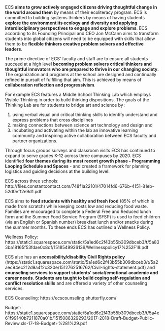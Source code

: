 <p><span style=font-weight: 400;>ECS </span><strong>aims to grow actively engaged citizens driving thoughtful change in the world around them</strong><span style=font-weight: 400;> by means of their ecoliteracy program. ECS is committed to building systems thinkers by means of having students </span><strong>explore the environment its ecology and diversity and applying interdisciplinary perspectives to engage and explore problems</strong><span style=font-weight: 400;>. ECS according to its Founding Principal and CEO Jon McCann aims to transform students into global citizens will need to be equipped with skills that allow them to be </span><strong>flexible thinkers creative problem solvers and effective leaders</strong><span style=font-weight: 400;>.</span></p>

<p><span style=font-weight: 400;>The prime directive of ECS' faculty and staff are to ensure all students succeed at a high level </span><strong>becoming problem solvers critical thinkers and thoughtful innovators who are prepared to thrive in our changing society</strong><span style=font-weight: 400;>. The organization and programs at the school are designed and continually refined in pursuit of fulfilling that aim. This is achieved by means of </span><strong>collaboration reflection and progressivism</strong><span style=font-weight: 400;>.</span></p>

<p><span style=font-weight: 400;>For example ECS features a Middle School Thinking Lab which employs Visible Thinking in order to build thinking dispositions. The goals of the Thinking Lab are for students to bridge art and science by :</span></p>

<ol>  <li><span style=font-weight: 400;> using verbal visual and critical thinking skills to identify understand and express problems that cross disciplines</span></li>  <li><span style=font-weight: 400;> making connections between science art technology and design and </span></li>  <li><span style=font-weight: 400;> incubating and activating within the lab an innovative learning community and inspiring active collaboration between ECS faculty and partner organizations.</span></li>  </ol>

<p><span style=font-weight: 400;>Through focus groups surveys and classroom visits ECS has continued to expand to serve grades K-12 across three campuses by 2020. ECS identified </span><strong>four themes during its most recent growth phase - Programming Looping Schedule and Spaces</strong><span style=font-weight: 400;> - and created a framework for planning logistics and guiding decisions at the building level.</span></p>

<p><span style=font-weight: 400;>ECS across three schools: http://files.constantcontact.com/748f1a22101/47014fd6-676b-4151-81eb-52d0eff2e9d1.pdf</span></p>

<p><span style=font-weight: 400;>ECS aims to </span><strong>feed students with healthy and fresh food</strong><span style=font-weight: 400;> (85% of which is made from scratch) while keeping costs low and reducing food waste. Families are encouraged to complete a Federal Free and Reduced lunch form and the Summer Food Service Program (SFSP) is used to feed children (via an English or Spanish number) breakfast lunch and/or snacks during the summer months. To these ends ECS has outlined a Wellness Policy.</span></p>

<p><span style=font-weight: 400;>Wellness Policy: https://static1.squarespace.com/static/5a1ed6c2f43b55b309dbceb3/t/5a833ba18165f53fdae0c8df/1518549926139/Wellnesspolicy17%252F18.pdf</span></p>

<p><span style=font-weight: 400;>ECS also has an </span><strong>accessibility/disability Civil Rights policy</strong><span style=font-weight: 400;> (https://static1.squarespace.com/static/5a1ed6c2f43b55b309dbceb3/t/5a2aec94ec212d9a4f2c320e/1512762516762/Civil-rights-statement.pdf) and </span><strong>counseling services to support students' social/emotional academic and career needs</strong><span style=font-weight: 400;>. </span><strong>Students are taught to build coping self-regulation and conflict resolution skills</strong><span style=font-weight: 400;> and are offered a variety of other counseling services.</span></p>

<p><span style=font-weight: 400;>ECS Counseling: https://ecscounseling.shutterfly.com/</span></p>

<p><span style=font-weight: 400;>Budget: https://static1.squarespace.com/static/5a1ed6c2f43b55b309dbceb3/t/5a4e61f99140b7211870a01b/1515086329293/2017-2018-Draft-Budget-Public-Review.xls-17-18-Budget+%281%29.pdf</span></p>